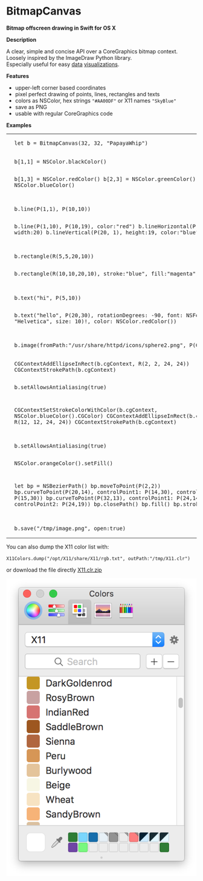 # BitmapCanvas
__Bitmap offscreen drawing in Swift for OS X__

__Description__

A clear, simple and concise API over a CoreGraphics bitmap context.  
Loosely inspired by the ImageDraw Python library.  
Especially useful for easy [data](files/switzerland.png) [visualizations](https://github.com/nst/DevTeamActivity).

__Features__

* upper-left corner based coordinates
* pixel perfect drawing of points, lines, rectangles and texts
* colors as NSColor, hex strings ``"#AA00DF"`` or X11 names ``"SkyBlue"``
* save as PNG
* usable with regular CoreGraphics code

__Examples__

<TABLE>

<TR>
    <TD><IMG SRC="img/bitmap.png" width="256" /></TD>
    <TD><PRE>let b = BitmapCanvas(32, 32, "PapayaWhip")</PRE>
    </TD>
</TR>

<TR>
    <TD><IMG SRC="img/points.png" /></TD>
<TD><PRE>b[1,1] = NSColor.blackColor()

b[1,3] = NSColor.redColor()
b[2,3] = NSColor.greenColor()
b[3,3] = NSColor.blueColor()</PRE>
    </TD>
</TR>

<TR>
    <TD><IMG SRC="img/lines.png" /></TD>
    <TD><PRE>b.line(P(1,1), P(10,10))

b.line(P(1,10), P(10,19), color:"red")
b.lineHorizontal(P(1,21), width:20)
b.lineVertical(P(20, 1), height:19, color:"blue")</PRE>
    </TD>
</TR>

<TR>
    <TD><IMG SRC="img/rects.png" /></TD>
    <TD><PRE>b.rectangle(R(5,5,20,10))

b.rectangle(R(10,10,20,10), stroke:"blue", fill:"magenta")</PRE>
    </TD>
</TR>

<TR>
    <TD><IMG SRC="img/text.png" /></TD>
    <TD><PRE>b.text("hi", P(5,10))

b.text("hello", P(20,30),
    rotationDegrees: -90,
    font: NSFont(name: "Helvetica", size: 10)!,
    color: NSColor.redColor())</PRE>
    </TD>
</TR>

<TR>
    <TD><IMG SRC="img/image.png" /></TD>
    <TD><PRE>b.image(fromPath:"/usr/share/httpd/icons/sphere2.png", P(0,0))</PRE>
    </TD>
</TR>

<TR>
    <TD><IMG SRC="img/cgcontext.png" /></TD>
    <TD><PRE>CGContextAddEllipseInRect(b.cgContext, R(2, 2, 24, 24))
CGContextStrokePath(b.cgContext)

b.setAllowsAntialiasing(true)

CGContextSetStrokeColorWithColor(b.cgContext, NSColor.blueColor().CGColor)
CGContextAddEllipseInRect(b.cgContext, R(12, 12, 24, 24))
CGContextStrokePath(b.cgContext)</PRE>
    </TD>
</TR>

<TR>
    <TD><IMG SRC="img/bezier.png" /></TD>
    <TD><PRE>b.setAllowsAntialiasing(true)

NSColor.orangeColor().setFill()

let bp = NSBezierPath()
bp.moveToPoint(P(2,2))
bp.curveToPoint(P(20,14), controlPoint1: P(14,30), controlPoint2: P(15,30))
bp.curveToPoint(P(32,13), controlPoint1: P(24,14), controlPoint2: P(24,19))
bp.closePath()
bp.fill()
bp.stroke()</PRE>
    </TD>
</TR>

<TR>
    <TD><IMG SRC="img/file.png" /></TD>
    <TD><PRE>b.save("/tmp/image.png", open:true)</PRE>
    </TD>
</TR>

</TABLE>

You can also dump the X11 color list with:

    X11Colors.dump("/opt/X11/share/X11/rgb.txt", outPath:"/tmp/X11.clr")

or download the file directly [X11.clr.zip](https://raw.githubusercontent.com/nst/BitmapCanvas/master/files/X11.clr.zip)

![X11 Color List](files/X11.clr.png)
